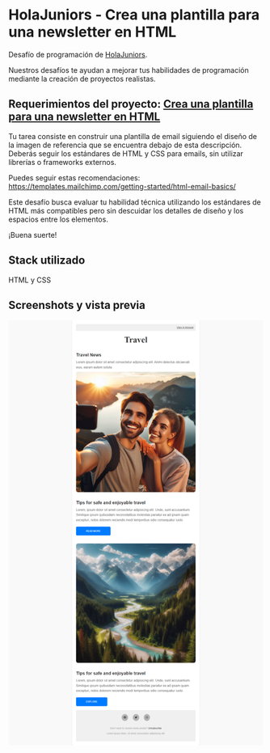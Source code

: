 # HolaJuniors - Crea una plantilla para una newsletter en HTML
Desafío de programación de [HolaJuniors](https://holajuniors.com).

Nuestros desafíos te ayudan a mejorar tus habilidades de programación mediante la creación de proyectos realistas.

## Requerimientos del proyecto: [Crea una plantilla para una newsletter en HTML](https://holajuniors.com/challenges/crea-una-plantilla-para-una-newsletter-en-html)

Tu tarea consiste en construir una plantilla de email siguiendo el diseño de la imagen de referencia que se encuentra debajo de esta descripción. Deberás seguir los estándares de HTML y CSS para emails, sin utilizar librerías o frameworks externos.

Puedes seguir estas recomendaciones: https://templates.mailchimp.com/getting-started/html-email-basics/

Este desafío busca evaluar tu habilidad técnica utilizando los estándares de HTML más compatibles pero sin descuidar los detalles de diseño y los espacios entre los elementos.

¡Buena suerte!

## Stack utilizado
HTML y CSS

## Screenshots y vista previa
![](assets/images/cover.png)